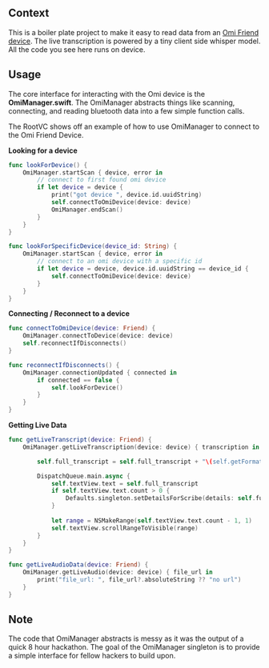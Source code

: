 ## Context
This is a boiler plate project to make it easy to read data from an [Omi Friend device](https://docs.omi.me/assembly/Build_the_device/). The live transcription is powered by a tiny client side whisper model. All the code you see here runs on device.

## Usage
The core interface for interacting with the Omi device is the **OmiManager.swift**. The OmiManager abstracts things like scanning, connecting, and reading bluetooth data into a few simple function calls.

The RootVC shows off an example of how to use OmiManager to connect to the Omi Friend Device.

**Looking for a device**
```swift
func lookForDevice() {
    OmiManager.startScan { device, error in
        // connect to first found omi device
        if let device = device {
            print("got device ", device.id.uuidString)
            self.connectToOmiDevice(device: device)
            OmiManager.endScan()
        }
    }
}

func lookForSpecificDevice(device_id: String) {
    OmiManager.startScan { device, error in
        // connect to an omi device with a specific id
        if let device = device, device.id.uuidString == device_id {
            self.connectToOmiDevice(device: device)
        }
    }
}
```

**Connecting / Reconnect to a device**
```swift
func connectToOmiDevice(device: Friend) {
    OmiManager.connectToDevice(device: device)
    self.reconnectIfDisconnects()
}

func reconnectIfDisconnects() {
    OmiManager.connectionUpdated { connected in
        if connected == false {
            self.lookForDevice()
        }
    }
}
```

**Getting Live Data**
```swift
func getLiveTranscript(device: Friend) {
    OmiManager.getLiveTranscription(device: device) { transcription in

        self.full_transcript = self.full_transcript + "\(self.getFormattedTimestamp(for: Date())): " + (transcription ?? "" ) + "\n\n"

        DispatchQueue.main.async {
            self.textView.text = self.full_transcript
            if self.textView.text.count > 0 {
                Defaults.singleton.setDetailsForScribe(details: self.full_transcript)
            }
            
            let range = NSMakeRange(self.textView.text.count - 1, 1)
            self.textView.scrollRangeToVisible(range)
        }
    }
}

func getLiveAudioData(device: Friend) {
    OmiManager.getLiveAudio(device: device) { file_url in
        print("file_url: ", file_url?.absoluteString ?? "no url")
    }
}
```
## Note
The code that OmiManager abstracts is messy as it was the output of a quick 8 hour hackathon. The goal of the OmiManager singleton is to provide a simple interface for fellow hackers to build upon.